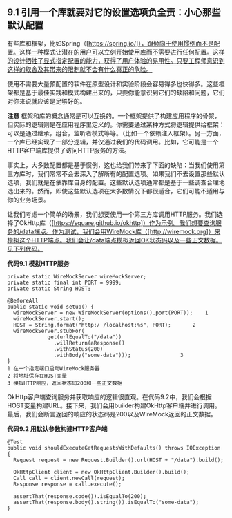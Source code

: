 ## 9.1 引用一个库就要对它的设置选项负全责：小心那些默认配置

有些库和框架，比如Spring（[https://spring.io/]），跟倾向于使用惯例而不是配置。这样一种模式让潜在的用户可以立刻开始使用库而不需要进行任何配置。这样的设计牺牲了显式指定配置的能力，获得了用户体验的易用性。只要工程师意识到这样的取舍及其带来的限制就不会有什么真正的危险。

使用不需要大量预配置的软件在原型设计和实验阶段会容易得多也快得多。这些框架都是基于最佳实践和模式构建出来的，只要你能意识到它们的缺陷和问题，它们对你来说就应该是足够好的。

**注意** 框架和库的概念通常是可以互换的。一个框架提供了构建应用程序的骨架，但实际的逻辑则是在应用程序里定义的。你需要通过某种方式将逻辑提供给框架：可以是通过继承，组合，监听者模式等等。（比如一个依赖注入框架）。另一方面，一个库已经实现了一部分逻辑，并仅通过我们的代码调用。比如，它可能是一个HTTP客户端库提供了访问HTTP服务的方法。

事实上，大多数配置都是基于惯例，这也给我们带来了下面的缺陷：当我们使用第三方库时，我们常常不会去深入了解所有的配置选项。如果我们不去设置那些默认选项，我们就是在依靠库自身的配置。这些默认选项通常都是基于一些调查合理地选出来的。然而，即使这些默认选项在大多数情况下都很适合，它们可能不适用与你的业务场景。

让我们考虑一个简单的场景，我们想要使用一个第三方库调用HTTP服务。我们选择了OkHttp库（[https://square.github.io/okhttp]）作为示例。我们想要查询服务的/data端点。作为测试，我们会用WireMock库（[http://wiremock.org]）来模拟这个HTTP端点。我们会让/data端点模拟返回OK状态码以及一些正文数据。见下列代码。

**代码9.1 模拟HTTP服务**
```
private static WireMockServer wireMockServer;
private static final int PORT = 9999;
private static String HOST;

@BeforeAll
public static void setup() {
  wireMockServer = new WireMockServer(options().port(PORT));	1
  wireMockServer.start();
  HOST = String.format("http:/ /localhost:%s", PORT);		2
  wireMockServer.stubFor(
             get(urlEqualTo("/data"))
               .willReturn(aResponse()
               .withStatus(200)
               .withBody("some-data")));				3
}
1 在一个指定端口启动WireMock服务器
2 将地址保存在HOST变量
3 模拟HTTP响应，返回状态码200和一些正文数据
```

OkHttp客户端查询服务并获取响应的逻辑很直观。在代码9.2中，我们会根据HOST变量构建URL。接下来，我们会用builder构建OkHttp客户端并进行调用。最后，我们会断言返回的响应的状态码是200以及WireMock返回的正文数据。

**代码9.2 用默认参数构建HTTP客户端**
```
@Test
public void shouldExecuteGetRequestsWithDefaults() throws IOException {
  Request request = new Request.Builder().url(HOST + "/data").build();

  OkHttpClient client = new OkHttpClient.Builder().build();
  Call call = client.newCall(request);
  Response response = call.execute();

  assertThat(response.code()).isEqualTo(200);
  assertThat(response.body().string()).isEqualTo("some-data");
}
```
